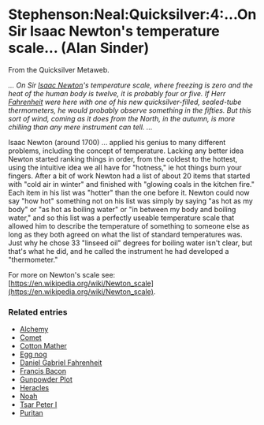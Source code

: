 
# Stephenson:Neal:Quicksilver:4:...On Sir Isaac Newton's temperature scale... (Alan Sinder)

From the Quicksilver Metaweb.


*... On Sir [Isaac Newton](/isaac-newton)'s temperature scale, where freezing is zero and the heat of the human body is twelve, it is probably four or five. If Herr [Fahrenheit](/daniel-gabriel-fahrenheit) were here with one of his new quicksilver-filled, sealed-tube thermometers, he would probably observe something in the fifties. But this sort of wind, coming as it does from the North, in the autumn, is more chilling than any mere instrument can tell. ...*


Isaac Newton (around 1700) ... applied his genius to many different problems, including the concept of temperature. Lacking any better idea Newton started ranking things in order, from the coldest to the hottest, using the intuitive idea we all have for "hotness," ie hot things burn your fingers. After a bit of work Newton had a list of about 20 items that started with "cold air in winter" and finished with "glowing coals in the kitchen fire." Each item in his list was "hotter" than the one before it.  Newton could now say "how hot" something not on his list was simply by saying "as hot as my body" or "as hot as boiling water" or "in between my body and boiling water," and so this list was a perfectly useable temperature scale that allowed him to describe the temperature of something to someone else as long as they both agreed on what the list of standard temperatures was.  Just why he chose 33 "linseed oil" degrees for boiling water isn't clear, but that's what he did, and he called the instrument he had developed a "thermometer."

For more on Newton's scale see: [https://en.wikipedia.org/wiki/Newton_scale](https://en.wikipedia.org/wiki/Newton_scale).

### Related entries

* [Alchemy](/alchemy)
* [Comet](/comet)
* [Cotton Mather](/cotton-mather)
* [Egg nog](/egg-nog)
* [Daniel Gabriel Fahrenheit](/daniel-gabriel-fahrenheit)
* [Francis Bacon](/francis-bacon)
* [Gunpowder Plot](/gunpowder-plot)
* [Heracles](/heracles)
* [Noah](/noah)
* [Tsar Peter I](/tsar-peter-i)
* [Puritan](/puritan)
